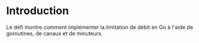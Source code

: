 # Introduction

Le défi montre comment implémenter la limitation de débit en Go à l'aide de goroutines, de canaux et de minuteurs.
